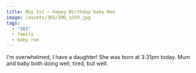 ```yaml
---
title: May 1st — Happy Birthday baby Roo
image: /assets/365/IMG_1259.jpg
tags:
  - "365"
  - family
  - baby roo
---
```

I'm overwhelmed, I have a daughter! She was born at 3:31pm today. Mum and baby both doing well, tired, but well.